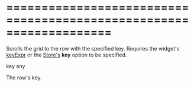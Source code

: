 ===================================================================
===================================================================

<!--shortDescription-->
Scrolls the grid to the row with the specified key. Requires the widget's [keyExpr]({basewidgetpath}/Configuration/#keyExpr) or the [Store's](/Documentation/Guide/Data_Layer/Data_Layer/#Creating_DataSource/What_Are_Stores) **key** option to be specified.
<!--/shortDescription-->

<!--paramName1-->key<!--/paramName1-->
<!--paramType1-->any<!--/paramType1-->
<!--paramDescription1-->
The row's key.
<!--/paramDescription1-->

<!--fullDescription-->

<!--/fullDescription-->